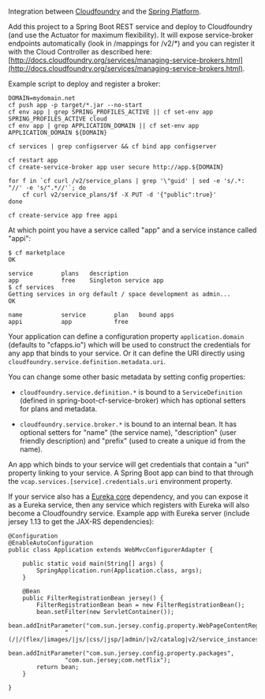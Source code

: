 Integration between [Cloudfoundry](https://github.com/cloudfoundry)
and the [Spring Platform](https://github.com/spring-platform).

Add this project to a Spring Boot REST service and deploy to
Cloudfoundry (and use the Actuator for maximum flexibility). It will
expose service-broker endpoints automatically (look in /mappings for
/v2/*) and you can register it with the Cloud Controller as described
here:
[http://docs.cloudfoundry.org/services/managing-service-brokers.html](http://docs.cloudfoundry.org/services/managing-service-brokers.html).

Example script to deploy and register a broker:

```
DOMAIN=mydomain.net
cf push app -p target/*.jar --no-start
cf env app | grep SPRING_PROFILES_ACTIVE || cf set-env app SPRING_PROFILES_ACTIVE cloud
cf env app | grep APPLICATION_DOMAIN || cf set-env app APPLICATION_DOMAIN ${DOMAIN}

cf services | grep configserver && cf bind app configserver
    
cf restart app
cf create-service-broker app user secure http://app.${DOMAIN}

for f in `cf curl /v2/service_plans | grep '\"guid' | sed -e 's/.*: "//' -e 's/".*//'`; do 
    cf curl v2/service_plans/$f -X PUT -d '{"public":true}'
done

cf create-service app free appi
```

At which point you have a service called "app" and a service instance called "appi":

```
$ cf marketplace
OK

service        plans   description   
app            free    Singleton service app
$ cf services
Getting services in org default / space development as admin...
OK

name           service        plan   bound apps   
appi           app            free   
```

Your application can define a configuration property
`application.domain` (defaults to "cfapps.io") which will be used to
construct the credentials for any app that binds to your service. Or
it can define the URI directly using
`cloudfoundry.service.definition.metadata.uri`.

You can change some other basic metadata by setting config properties:

* `cloudfoundry.service.definition.*` is bound to a
  `ServiceDefinition` (defined in spring-boot-cf-service-broker) which
  has optional setters for plans and metadata.
  
* `cloudfoundry.service.broker.*` is bound to an internal bean. It has
  optional setters for "name" (the service name), "description" (user
  friendly description) and "prefix" (used to create a unique id from
  the name).
  
An app which binds to your service will get credentials that contain a
"uri" property linking to your service. A Spring Boot app can bind to
that through the `vcap.services.[service].credentials.uri` environment
property.

If your service also has a
[Eureka core](https://github.com/Netflix/eureka) dependency, and you
can expose it as a Eureka service, then any service which registers
with Eureka will also become a Cloudfoundry service. Example app with
Eureka server (include jersey 1.13 to get the JAX-RS dependencies):

```
@Configuration
@EnableAutoConfiguration
public class Application extends WebMvcConfigurerAdapter {

	public static void main(String[] args) {
		SpringApplication.run(Application.class, args);
	}

	@Bean
	public FilterRegistrationBean jersey() {
		FilterRegistrationBean bean = new FilterRegistrationBean();
		bean.setFilter(new ServletContainer());
		bean.addInitParameter("com.sun.jersey.config.property.WebPageContentRegex",
				"(/|/(flex/|images/|js/|css/|jsp/|admin/|v2/catalog|v2/service_instances).*)");
		bean.addInitParameter("com.sun.jersey.config.property.packages",
				"com.sun.jersey;com.netflix");
		return bean;
	}

}

```
